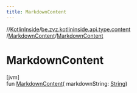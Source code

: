 ```yaml
---
title: MarkdownContent
---
```

//[KotlinInside](../../../index.html)/[be.zvz.kotlininside.api.type.content](../index.html)
/[MarkdownContent](index.html)/[MarkdownContent](-markdown-content.html)

# MarkdownContent

[jvm]\
fun [MarkdownContent](-markdown-content.html)(
markdownString: [String](https://kotlinlang.org/api/latest/jvm/stdlib/kotlin/-string/index.html))




